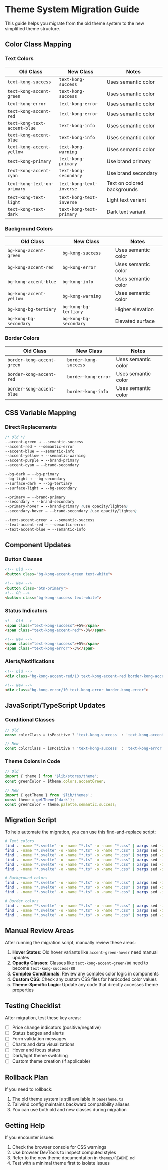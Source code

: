 # Theme System Migration Guide

This guide helps you migrate from the old theme system to the new simplified theme structure.

## Color Class Mapping

### Text Colors

| Old Class | New Class | Notes |
|-----------|-----------|-------|
| `text-kong-success` | `text-kong-success` | Uses semantic color |
| `text-kong-accent-green` | `text-kong-success` | Uses semantic color |
| `text-kong-error` | `text-kong-error` | Uses semantic color |
| `text-kong-accent-red` | `text-kong-error` | Uses semantic color |
| `text-kong-text-accent-blue` | `text-kong-info` | Uses semantic color |
| `text-kong-accent-blue` | `text-kong-info` | Uses semantic color |
| `text-kong-accent-yellow` | `text-kong-warning` | Uses semantic color |
| `text-kong-primary` | `text-kong-primary` | Use brand primary |
| `text-kong-accent-cyan` | `text-kong-secondary` | Use brand secondary |
| `text-kong-text-on-primary` | `text-kong-text-inverse` | Text on colored backgrounds |
| `text-kong-text-light` | `text-kong-text-inverse` | Light text variant |
| `text-kong-text-dark` | `text-kong-text-primary` | Dark text variant |

### Background Colors

| Old Class | New Class | Notes |
|-----------|-----------|-------|
| `bg-kong-accent-green` | `bg-kong-success` | Uses semantic color |
| `bg-kong-accent-red` | `bg-kong-error` | Uses semantic color |
| `bg-kong-accent-blue` | `bg-kong-info` | Uses semantic color |
| `bg-kong-accent-yellow` | `bg-kong-warning` | Uses semantic color |
| `bg-kong-bg-tertiary` | `bg-kong-bg-tertiary` | Higher elevation |
| `bg-kong-bg-secondary` | `bg-kong-bg-secondary` | Elevated surface |

### Border Colors

| Old Class | New Class | Notes |
|-----------|-----------|-------|
| `border-kong-accent-green` | `border-kong-success` | Uses semantic color |
| `border-kong-accent-red` | `border-kong-error` | Uses semantic color |
| `border-kong-accent-blue` | `border-kong-info` | Uses semantic color |

## CSS Variable Mapping

### Direct Replacements

```css
/* Old */
--accent-green → --semantic-success
--accent-red → --semantic-error
--accent-blue → --semantic-info
--accent-yellow → --semantic-warning
--accent-purple → --brand-primary
--accent-cyan → --brand-secondary

--bg-dark → --bg-primary
--bg-light → --bg-secondary
--surface-dark → --bg-tertiary
--surface-light → --bg-secondary

--primary → --brand-primary
--secondary → --brand-secondary
--primary-hover → --brand-primary (use opacity/lighten)
--secondary-hover → --brand-secondary (use opacity/lighten)

--text-accent-green → --semantic-success
--text-accent-red → --semantic-error
--text-accent-blue → --semantic-info
```

## Component Updates

### Button Classes

```html
<!-- Old -->
<button class="bg-kong-accent-green text-white">

<!-- New -->
<button class="btn-primary">
<!-- OR -->
<button class="bg-kong-success text-white">
```

### Status Indicators

```html
<!-- Old -->
<span class="text-kong-success">+5%</span>
<span class="text-kong-accent-red">-3%</span>

<!-- New -->
<span class="text-kong-success">+5%</span>
<span class="text-kong-error">-3%</span>
```

### Alerts/Notifications

```html
<!-- Old -->
<div class="bg-kong-accent-red/10 text-kong-accent-red border-kong-accent-red">

<!-- New -->
<div class="bg-kong-error/10 text-kong-error border-kong-error">
```

## JavaScript/TypeScript Updates

### Conditional Classes

```typescript
// Old
const colorClass = isPositive ? 'text-kong-success' : 'text-kong-accent-red';

// New
const colorClass = isPositive ? 'text-kong-success' : 'text-kong-error';
```

### Theme Colors in Code

```typescript
// Old
import { theme } from '$lib/stores/theme';
const greenColor = $theme.colors.accentGreen;

// New
import { getTheme } from '$lib/themes';
const theme = getTheme('dark');
const greenColor = theme.palette.semantic.success;
```

## Migration Script

To help automate the migration, you can use this find-and-replace script:

```bash
# Text colors
find . -name "*.svelte" -o -name "*.ts" -o -name "*.css" | xargs sed -i '' 's/text-kong-success/text-kong-success/g'
find . -name "*.svelte" -o -name "*.ts" -o -name "*.css" | xargs sed -i '' 's/text-kong-accent-green/text-kong-success/g'
find . -name "*.svelte" -o -name "*.ts" -o -name "*.css" | xargs sed -i '' 's/text-kong-error/text-kong-error/g'
find . -name "*.svelte" -o -name "*.ts" -o -name "*.css" | xargs sed -i '' 's/text-kong-accent-red/text-kong-error/g'
find . -name "*.svelte" -o -name "*.ts" -o -name "*.css" | xargs sed -i '' 's/text-kong-text-accent-blue/text-kong-info/g'
find . -name "*.svelte" -o -name "*.ts" -o -name "*.css" | xargs sed -i '' 's/text-kong-accent-blue/text-kong-info/g'

# Background colors
find . -name "*.svelte" -o -name "*.ts" -o -name "*.css" | xargs sed -i '' 's/bg-kong-accent-green/bg-kong-success/g'
find . -name "*.svelte" -o -name "*.ts" -o -name "*.css" | xargs sed -i '' 's/bg-kong-accent-red/bg-kong-error/g'
find . -name "*.svelte" -o -name "*.ts" -o -name "*.css" | xargs sed -i '' 's/bg-kong-accent-blue/bg-kong-info/g'

# Border colors
find . -name "*.svelte" -o -name "*.ts" -o -name "*.css" | xargs sed -i '' 's/border-kong-accent-green/border-kong-success/g'
find . -name "*.svelte" -o -name "*.ts" -o -name "*.css" | xargs sed -i '' 's/border-kong-accent-red/border-kong-error/g'
find . -name "*.svelte" -o -name "*.ts" -o -name "*.css" | xargs sed -i '' 's/border-kong-accent-blue/border-kong-info/g'
```

## Manual Review Areas

After running the migration script, manually review these areas:

1. **Hover States**: Old hover variants like `accent-green-hover` need manual updates
2. **Opacity Classes**: Classes like `text-kong-accent-green/80` need to become `text-kong-success/80`
3. **Complex Conditionals**: Review any complex color logic in components
4. **Custom CSS**: Check any custom CSS files for hardcoded color values
5. **Theme-Specific Logic**: Update any code that directly accesses theme properties

## Testing Checklist

After migration, test these key areas:

- [ ] Price change indicators (positive/negative)
- [ ] Status badges and alerts
- [ ] Form validation messages
- [ ] Charts and data visualizations
- [ ] Hover and focus states
- [ ] Dark/light theme switching
- [ ] Custom theme creation (if applicable)

## Rollback Plan

If you need to rollback:

1. The old theme system is still available in `baseTheme.ts`
2. Tailwind config maintains backward compatibility aliases
3. You can use both old and new classes during migration

## Getting Help

If you encounter issues:

1. Check the browser console for CSS warnings
2. Use browser DevTools to inspect computed styles
3. Refer to the new theme documentation in `themes/README.md`
4. Test with a minimal theme first to isolate issues 